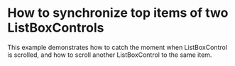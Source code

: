 # How to synchronize top items of two ListBoxControls


<p>This example demonstrates how to catch the moment when ListBoxControl is scrolled, and how to scroll another ListBoxControl to the same item.</p>

<br/>


